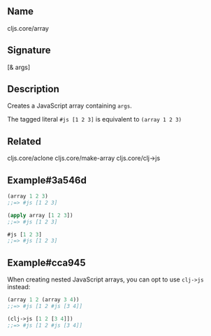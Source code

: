 ## Name
cljs.core/array

## Signature
[& args]

## Description

Creates a JavaScript array containing `args`.

The tagged literal `#js [1 2 3]` is equivalent to `(array 1 2 3)`

## Related
cljs.core/aclone
cljs.core/make-array
cljs.core/clj->js

## Example#3a546d

```clj
(array 1 2 3)
;;=> #js [1 2 3]

(apply array [1 2 3])
;;=> #js [1 2 3]

#js [1 2 3]
;;=> #js [1 2 3]
```

## Example#cca945

When creating nested JavaScript arrays, you can opt to use `clj->js` instead:

```clj
(array 1 2 (array 3 4))
;;=> #js [1 2 #js [3 4]]

(clj->js [1 2 [3 4]])
;;=> #js [1 2 #js [3 4]]
```

